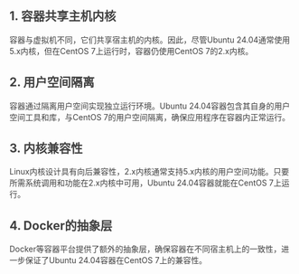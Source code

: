 ## <font style="color:rgb(64, 64, 64);">1. 容器共享主机内核</font>
<font style="color:rgb(64, 64, 64);">容器与虚拟机不同，它们共享宿主机的内核。因此，尽管Ubuntu 24.04通常使用5.x内核，但在CentOS 7上运行时，容器仍使用CentOS 7的2.x内核。</font>

## <font style="color:rgb(64, 64, 64);">2. 用户空间隔离</font>
<font style="color:rgb(64, 64, 64);">容器通过隔离用户空间实现独立运行环境。Ubuntu 24.04容器包含其自身的用户空间工具和库，与CentOS 7的用户空间隔离，确保应用程序在容器内正常运行。</font>

## <font style="color:rgb(64, 64, 64);">3. 内核兼容性</font>
<font style="color:rgb(64, 64, 64);">Linux内核设计具有向后兼容性，2.x内核通常支持5.x内核的用户空间功能。只要所需系统调用和功能在2.x内核中可用，Ubuntu 24.04容器就能在CentOS 7上运行。</font>

## <font style="color:rgb(64, 64, 64);">4. Docker的抽象层</font>
<font style="color:rgb(64, 64, 64);">Docker等容器平台提供了额外的抽象层，确保容器在不同宿主机上的一致性，进一步保证了Ubuntu 24.04容器在CentOS 7上的兼容性。</font>

